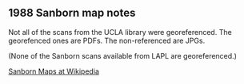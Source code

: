 ##  1988 Sanborn map notes

Not all of the scans from the UCLA library were georeferenced. The georefenced ones are PDFs. The non-referenced are JPGs.

(None of the Sanborn scans available from LAPL are georeferenced.)

[Sanborn Maps at Wikipedia](https://en.wikipedia.org/wiki/Sanborn_Maps)